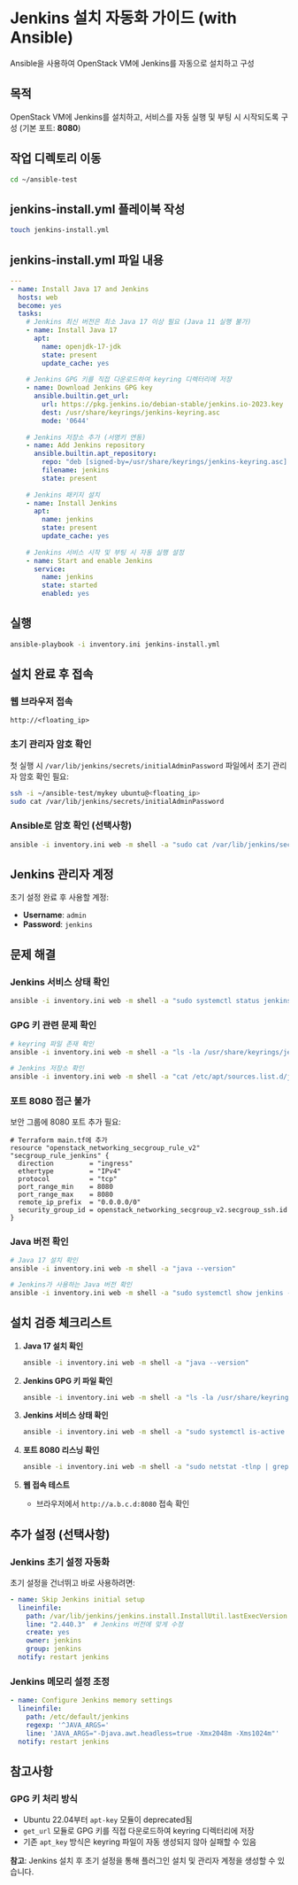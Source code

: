 # Jenkins 설치 자동화 가이드 (with Ansible)

Ansible을 사용하여 OpenStack VM에 Jenkins를 자동으로 설치하고 구성

## 목적
OpenStack VM에 Jenkins를 설치하고, 서비스를 자동 실행 및 부팅 시 시작되도록 구성 (기본 포트: **8080**)

## 작업 디렉토리 이동

```bash
cd ~/ansible-test
```

## jenkins-install.yml 플레이북 작성

```bash
touch jenkins-install.yml
```

## jenkins-install.yml 파일 내용

```yaml
---
- name: Install Java 17 and Jenkins
  hosts: web
  become: yes
  tasks:
    # Jenkins 최신 버전은 최소 Java 17 이상 필요 (Java 11 실행 불가)
    - name: Install Java 17
      apt:
        name: openjdk-17-jdk
        state: present
        update_cache: yes
        
    # Jenkins GPG 키를 직접 다운로드하여 keyring 디렉터리에 저장
    - name: Download Jenkins GPG key
      ansible.builtin.get_url:
        url: https://pkg.jenkins.io/debian-stable/jenkins.io-2023.key
        dest: /usr/share/keyrings/jenkins-keyring.asc
        mode: '0644'
        
    # Jenkins 저장소 추가 (서명키 연동)
    - name: Add Jenkins repository
      ansible.builtin.apt_repository:
        repo: "deb [signed-by=/usr/share/keyrings/jenkins-keyring.asc] https://pkg.jenkins.io/debian-stable binary/"
        filename: jenkins
        state: present
        
    # Jenkins 패키지 설치
    - name: Install Jenkins
      apt:
        name: jenkins
        state: present
        update_cache: yes
        
    # Jenkins 서비스 시작 및 부팅 시 자동 실행 설정
    - name: Start and enable Jenkins
      service:
        name: jenkins
        state: started
        enabled: yes
```



## 실행

```bash
ansible-playbook -i inventory.ini jenkins-install.yml
```

## 설치 완료 후 접속

### 웹 브라우저 접속

```
http://<floating_ip>
```

### 초기 관리자 암호 확인
첫 실행 시 `/var/lib/jenkins/secrets/initialAdminPassword` 파일에서 초기 관리자 암호 확인 필요:

```bash
ssh -i ~/ansible-test/mykey ubuntu@<floating_ip>
sudo cat /var/lib/jenkins/secrets/initialAdminPassword
```

### Ansible로 암호 확인 (선택사항)

```bash
ansible -i inventory.ini web -m shell -a "sudo cat /var/lib/jenkins/secrets/initialAdminPassword" --become
```

## Jenkins 관리자 계정
초기 설정 완료 후 사용할 계정:
- **Username**: `admin`
- **Password**: `jenkins`

## 문제 해결

### Jenkins 서비스 상태 확인

```bash
ansible -i inventory.ini web -m shell -a "sudo systemctl status jenkins"
```

### GPG 키 관련 문제 확인

```bash
# keyring 파일 존재 확인
ansible -i inventory.ini web -m shell -a "ls -la /usr/share/keyrings/jenkins-keyring.asc" --become

# Jenkins 저장소 확인
ansible -i inventory.ini web -m shell -a "cat /etc/apt/sources.list.d/jenkins.list" --become
```

### 포트 8080 접근 불가
보안 그룹에 8080 포트 추가 필요:

```hcl
# Terraform main.tf에 추가
resource "openstack_networking_secgroup_rule_v2" "secgroup_rule_jenkins" {
  direction         = "ingress"
  ethertype         = "IPv4"
  protocol          = "tcp"
  port_range_min    = 8080
  port_range_max    = 8080
  remote_ip_prefix  = "0.0.0.0/0"
  security_group_id = openstack_networking_secgroup_v2.secgroup_ssh.id
}
```

### Java 버전 확인

```bash
# Java 17 설치 확인
ansible -i inventory.ini web -m shell -a "java --version"

# Jenkins가 사용하는 Java 버전 확인
ansible -i inventory.ini web -m shell -a "sudo systemctl show jenkins -p Environment" --become
```

## 설치 검증 체크리스트

1. **Java 17 설치 확인**
   ```bash
   ansible -i inventory.ini web -m shell -a "java --version"
   ```

2. **Jenkins GPG 키 파일 확인**
   ```bash
   ansible -i inventory.ini web -m shell -a "ls -la /usr/share/keyrings/jenkins-keyring.asc" --become
   ```

3. **Jenkins 서비스 상태 확인**
   ```bash
   ansible -i inventory.ini web -m shell -a "sudo systemctl is-active jenkins" --become
   ```

4. **포트 8080 리스닝 확인**
   ```bash
   ansible -i inventory.ini web -m shell -a "sudo netstat -tlnp | grep 8080" --become
   ```

5. **웹 접속 테스트**
   - 브라우저에서 `http://a.b.c.d:8080` 접속 확인

## 추가 설정 (선택사항)

### Jenkins 초기 설정 자동화
초기 설정을 건너뛰고 바로 사용하려면:

```yaml
- name: Skip Jenkins initial setup
  lineinfile:
    path: /var/lib/jenkins/jenkins.install.InstallUtil.lastExecVersion
    line: "2.440.3"  # Jenkins 버전에 맞게 수정
    create: yes
    owner: jenkins
    group: jenkins
  notify: restart jenkins
```

### Jenkins 메모리 설정 조정

```yaml
- name: Configure Jenkins memory settings
  lineinfile:
    path: /etc/default/jenkins
    regexp: '^JAVA_ARGS='
    line: 'JAVA_ARGS="-Djava.awt.headless=true -Xmx2048m -Xms1024m"'
  notify: restart jenkins
```

## 참고사항

### GPG 키 처리 방식
- Ubuntu 22.04부터 `apt-key` 모듈이 deprecated됨
- `get_url` 모듈로 GPG 키를 직접 다운로드하여 keyring 디렉터리에 저장
- 기존 `apt_key` 방식은 keyring 파일이 자동 생성되지 않아 실패할 수 있음

**참고**: Jenkins 설치 후 초기 설정을 통해 플러그인 설치 및 관리자 계정을 생성할 수 있습니다.

